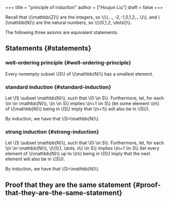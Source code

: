 +++
title = "principle of induction"
author = ["Houjun Liu"]
draft = false
+++

Recall that \\(\mathbb{Z}\\) are the integers, so \\(\\{..., -2,-1,0,1,2,...\\}\\), and \\(\mathbb{N}\\) are the natural numbers, so \\(\\{0,1,2, \dots\\}\\).

The following three axioms are equivalent statements:


## Statements {#statements}


### well-ordering principle {#well-ordering-principle}

Every nonempty subset \\(S\\) of \\(\mathbb{N}\\) has a smallest element.


### standard induction {#standard-induction}

Let \\(S \subset \mathbb{N}\\), such that \\(0 \in S\\). Furthermore, let, for each \\(n \in \mathbb{N}\\), \\(n \in S\\) implies \\(n+1 \in S\\) (let some element \\(n\\) of \\(\mathbb{N}\\) being in \\(S\\) imply that \\(n+1\\) will also be in \\(S\\)).

By induction, we have that \\(S=\mathbb{N}\\).


### strong induction {#strong-induction}

Let \\(S \subset \mathbb{N}\\), such that \\(0 \in S\\). Furthermore, let, for each \\(n \in \mathbb{N}\\), \\(\\{0,1, \dots, n\\} \in S\\) implies \\(n+1 \in S\\) (let every element of \\(\mathbb{N}\\) up to \\(n\\) being in \\(S\\) imply that the next element will also be in \\(S\\)).

By induction, we have that \\(S=\mathbb{N}\\).


## Proof that they are the same statement {#proof-that-they-are-the-same-statement}
